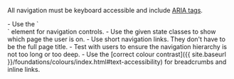 <p class="abstract">All navigation must be keyboard accessible and include <a href="https://www.w3.org/WAI/intro/aria" rel="external">ARIA tags</a>.</p>
- Use the `<nav>` element for navigation controls.
- Use the given state classes to show which page the user is on.
- Use short navigation links. They don't have to be the full page title.
- Test with users to ensure the navigation hierarchy is not too long or too deep.
- Use the [correct colour contrast]({{ site.baseurl }}/foundations/colours/index.html#text-accessibility) for breadcrumbs and inline links.
